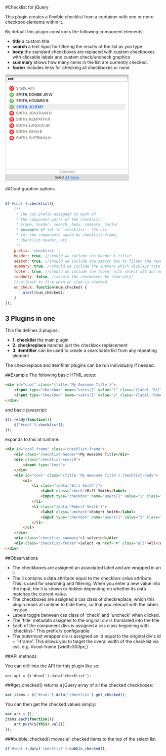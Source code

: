 #Checklist for jQuery

This plugin creates a flexible checklist from a container
with one or more checkbox elements within it.

By default this plugin constructs the following component elements:

* **title** a custom title
* **search** a text input for filtering the results of the list as you type
* **body** the standard checkboxes are replaced with custom checkboxes with
           clickable labels and custom check/uncheck graphics
* **summary** shows how many items in the list are currently checked.
* **footer** includes links for checking all checkboxes or none

![](img/example.png)

##Configuration options

```js

$('#cool').checklist({
	/**
	 * The css prefix assigned to each of
	 * the component parts of the checklist:
	 * frame, header, search, body, summary, footer.
	 * @example if set to 'checklist-' the css
	 * for the components would be checklist-frame,
	 * checklist-header, etc.
	 */
	prefix: 'checklist-',
	header: true, //should we include the header & title?
	search: true, //should we include the search box to filter the results?
	summary: true, //should we include the summary which displays totals?
	footer: true, //should we include the footer with select all and none controls?
	readonly: false, //should the checkboxes be read-only?
	//callback to fire when an item is checked
	on_check: function(num_checked) {
		alert(num_checked);
	}
});

```

## 3 Plugins in one

This file defines 3 plugins:

 * **1. checklist** the main plugin
 * **2. checkreplace** handles just the checkbox replacement
 * **3. itemfilter** can be used to create a searchable list from any repeating element

The checkreplace and itemfilter plugins can be run individually if needed.

##Example
The following basic HTML setup:

```html
<div id="cool" class="{title:'My Awesome Title'}">
	<input type="checkbox" name="users[]" value="1" class="{label:'Bill Smith', tip:'Bill is a standup guy'}" checked/>
	<input type="checkbox" name="users[]" value="2" class="{label:'Robert is cool'}"/>
</div>
```
and basic javascript:

```js
$().ready(function(){
	$('#cool').checklist();
});
```

expands to this at runtime:

```html
<div id="cool-frame" class="checklist-frame">
	<div class="checklist-header">My Awesome Title</div>
	<div class="checklist-search">
		<input type="text">
	</div>
	<div id="cool" class="{title:'My Awesome Title'} checklist-body">
		<ul>
			<li class="{data:'Bill Smith'}">
				<label class="check">Bill Smith</label>
				<input type="checkbox" name="users[]" value="1" class="checkreplace" style="display:none">
			</li>
			<li class="{data:'Robert Smith'}">
				<label class="uncheck">Robert Smith</label>
				<input type="checkbox" name="users[]" value="2" class="checkreplace" style="display:none">
			</li>
		</ul>
	</div>
	<div class="checklist-summary">1 selected</div>
	<div class="checklist-footer">Select <a href="#" class="all">All</a> | <a href="#" class="none">None</a></div>
</div>
```

##Observations

* The checkboxes are assigned an associated label and are wrapped in an li
* The li contains a data attribute equal to the checkbox value attribute. This is used for searching and filtering. When you enter a new value into the input, the li is shown or hidden depending on whether its data matches the current value.
* The checkboxes are assigned a css class of checkreplace, which this plugin reads at runtime to hide them, so that you interact with the labels instead.
* Labels toggle between css class of 'check' and 'uncheck' when clicked.
* The 'title' metadata assigned to the original div is translated into the title
* Each of the component divs is assigned a css class beginning with 'checklist-' This prefix is configurable
* The outermost wrapper div is assigned an id equal to the original div's id + '-frame'. This allows you to target the overal width of the checklist via css, e.g. #cool-frame {width:300px;}

##API methods

You can drill into the API for this plugin like so:

`var api = $('#cool').data('checklist');`

###get_checked()
returns a jQuery array of all the checked checkboxes:

```js
var items = $('#cool').data('checklist').get_checked();
```

You can then get the checked values simply:

```js
var arr = [];
items.each(function(){
    arr.push($(this).val());
});
```

###bubble_checked()
moves all checked items to the top of the select list

```js
$('#cool').data('checklist').bubble_checked();
```

